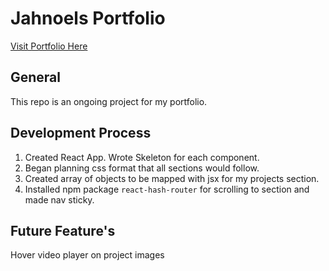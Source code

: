 # Jahnoels Portfolio

[Visit Portfolio Here](https://xenodochial-elion-7e9e68.netlify.app)

## General 

This repo is an ongoing project for my portfolio. 

## Development Process

1. Created React App. Wrote Skeleton for each component.
2. Began planning css format that all sections would follow.
3. Created array of objects to be mapped with jsx for my projects section.
4. Installed npm package `react-hash-router` for scrolling to section and made nav sticky.
   

## Future Feature's

Hover video player on project images 


